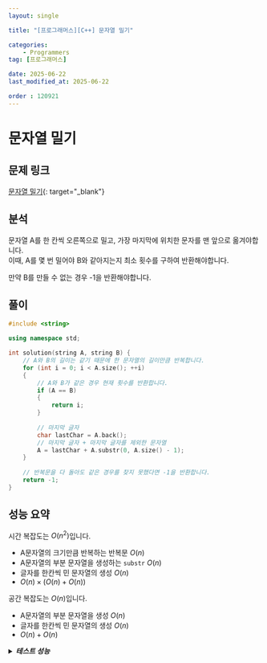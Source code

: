 ```yaml
---
layout: single

title: "[프로그래머스][C++] 문자열 밀기"

categories:
    - Programmers
tag: [프로그래머스]

date: 2025-06-22
last_modified_at: 2025-06-22

order : 120921
---
```


# 문자열 밀기

## 문제 링크

[문자열 밀기](https://school.programmers.co.kr/learn/courses/30/lessons/120921){: target="_blank"}

## 분석

문자열 A를 한 칸씩 오른쪽으로 밀고, 가장 마지막에 위치한 문자를 맨 앞으로 옮겨야합니다.  
이때, A를 몇 번 밀어야 B와 같아지는지 최소 횟수를 구하여 반환해야합니다.

만약 B를 만들 수 없는 경우 -1을 반환해야합니다.

## 풀이

```cpp
#include <string>

using namespace std;

int solution(string A, string B) {
    // A와 B의 길이는 같기 때문에 한 문자열의 길이만큼 반복합니다.
    for (int i = 0; i < A.size(); ++i)
    {
        // A와 B가 같은 경우 현재 횟수를 반환합니다.
        if (A == B)
        {
            return i;
        }
        
        // 마지막 글자
        char lastChar = A.back();
        // 마지막 글자 + 마지막 글자를 제외한 문자열
        A = lastChar + A.substr(0, A.size() - 1);
    }
    
    // 반복문을 다 돌아도 같은 경우를 찾지 못했다면 -1을 반환합니다.
    return -1;
}
```

## 성능 요약

시간 복잡도는 $O(n^2)$입니다.

- A문자열의 크기만큼 반복하는 반복문 $O(n)$
- A문자열의 부분 문자열을 생성하는 `substr` $O(n)$
- 글자를 한칸씩 민 문자열의 생성 $O(n)$
- $O(n) \times (O(n) + O(n))$

공간 복잡도는 $O(n)$입니다.

- A문자열의 부분 문자열을 생성 $O(n)$
- 글자를 한칸씩 민 문자열의 생성 $O(n)$
- $O(n) + O(n)$

<details>
<summary><h5 style="display: inline;">테스트 성능</h5></summary>
<div markdown="1">

테스트 1 〉 통과 (0.01ms, 4.02MB)  
테스트 2 〉 통과 (0.01ms, 4.13MB)  
테스트 3 〉 통과 (0.01ms, 4.18MB)  
테스트 4 〉 통과 (0.02ms, 4.21MB)  
테스트 5 〉 통과 (0.01ms, 4.12MB)  
테스트 6 〉 통과 (0.01ms, 4.14MB)  
테스트 7 〉 통과 (0.01ms, 3.68MB)  
테스트 8 〉 통과 (0.02ms, 4.14MB)  

</div>
</details>